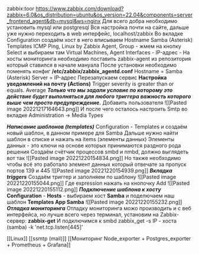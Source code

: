 zabbix:toor
https://www.zabbix.com/download?zabbix=6.0&os_distribution=ubuntu&os_version=22.04&components=server_frontend_agent&db=mysql&ws=nginx
Для всего добра необходимо установить mysql или postgresql 
Вся настройка почти на сайте, дальше уже нужно переходить в web интерфейс, localhost/zabbix 
Во вкладке Configuration создаём хост в него вписываем Hostname Samba (Asterisk) Templates ICMP Ping, Linux by Zabbix Agent, Group - жмем на кнопку Select и выбираем там Virtual Machines, Agent Interfaces - IP-адрес - 
На хосты мониторинга необходимо поставить zabbix-agent из репозитория который ставился в начале мануала 
После установки необходимо поменять конфиг **/etc/zabbix/zabbix_agentd.conf**
Hostname = Samba (Asterisk)
Server = IP-адрес
Перезапускаем сервис 
**Настройка уведомлений на почту (Actions)**
Trigger severity is greater than or equals. Average
***Только что мы задали условие по которому это действие будет выполняться для любого триггера важность которого выше чем просто предупреждение.***
Добавить пользователя 
![[Pasted image 20221217164643.png]]
И после чего осталось настроить Smtp во вкладке Administration -> Media Types 

***Написание шаблонов (templates)***
Configuration - Templates и создаём новый шаблон, в данном примере для Samba 
Дальше нужно найти шаблон в списке и нажать на items (элементы данных)
Элементы данных - это ключи на основе которых принимаются раздного рода решения
Создаём счётчик процессов smbd и nmbd, должно выглядеть вот так 
![[Pasted image 20221220154834.png]]
Но также необходимо чтобы всё это работало элемент данных который отвечате за пропуск портов 139 и 445 
![[Pasted image 20221220154939.png]]
***Вкладка triggers***
Создаём триггер и заполняем по шаблону 
![[Pasted image 20221220155044.png]]
Где expression нажать на кнопочку Add 
![[Pasted image 20221220155112.png]]
***Подключение шаблона к хосту***
**Configuration** - **Hosts** - выбираем хост **Samba** и поделючаем наш шаблон **Templates App Samba**
![[Pasted image 20221220155232.png]]
***Отладка мониторинга*** 
Отладку мониторинга можо производить и с веб интерфейса, но лучше всего через терминал, установим на Zabbix-сервер:
**zabbix-get**
И подключимся к smbd 
zabbix_get -s IP - хоста (samba) -k 'net.tcp.listen[445]'



[[Linux]] [[ssmtp (mail)]] [[Мониторинг Node_exporter + Postgres_exporter + Prometheus + Grafana]] 
